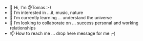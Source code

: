 - 👋 Hi, I’m @Tomas :-)
- 👀 I’m interested in ...it, music, nature
- 🌱 I’m currently learning ... understand the universe
- 💞️ I’m looking to collaborate on ... success personal and working relationships
- 📫 How to reach me ... drop here message for me ;-)

<!---
tomasmark79/tomasmark79 is a ✨ special ✨ repository because its `README.md` (this file) appears on your GitHub profile.
You can click the Preview link to take a look at your changes.
--->
